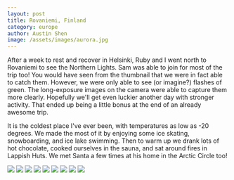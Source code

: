 ```yaml
---
layout: post
title: Rovaniemi, Finland
category: europe
author: Austin Shen
image: /assets/images/aurora.jpg
---
```

After a week to rest and recover in Helsinki, Ruby and I went north to Rovaniemi to see the Northern Lights. Sam was able to join for most of the trip too! You would have seen from the thumbnail that we were in fact able to catch them. However, we were only able to see (or imagine?) flashes of green. The long-exposure images on the camera were able to capture them more clearly. Hopefully we'll get even luckier another day with stronger activity. That ended up being a little bonus at the end of an already awesome trip.

It is the coldest place I've ever been, with temperatures as low as -20 degrees. We made the most of it by enjoying some ice skating, snowboarding, and ice lake swimming. Then to warm up we drank lots of hot chocolate, cooked ourselves in the sauna, and sat around fires in Lappish Huts. We met Santa a few times at his home in the Arctic Circle too!

<div class='gallery' style='align-items: center;'>
  <img src='https://www.dropbox.com/s/fzjns4qe5qz7ueq/dscf7126.jpg?raw=1'>
  <img src='https://www.dropbox.com/s/o4e6ck4p8fdh2jy/IMG_5993.JPG?raw=1'>
  <img src='https://www.dropbox.com/s/kqmtycl582wn8ol/p3260019.jpg?raw=1'>
  <img src='https://www.dropbox.com/s/9h6qxto9a3kis2t/P3250001.jpg?raw=1'>
  <img src='https://www.dropbox.com/s/suzb0gg17q9cdk9/IMG_1094.jpg?raw=1'>
  <img src='https://www.dropbox.com/s/f82g6fhfik9worf/IMG_1103.jpg?raw=1'>
  <img src='https://www.dropbox.com/s/ssl1i1m0npjb7z3/dscf7020.JPG?raw=1'>
  <img src='https://www.dropbox.com/s/ed2hwbf1oavnsza/dscf6913.JPG?raw=1'>
  <img src='https://www.dropbox.com/s/9usxmqkefeh3h67/P3250010.jpg?raw=1'>
</div>